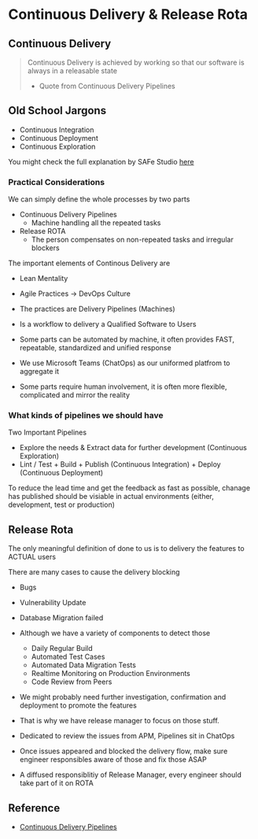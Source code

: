 # Continuous Delivery & Release Rota

## Continuous Delivery

> Continuous Delivery is achieved by working so that our software is always in a releasable state
>
> - Quote from Continuous Delivery Pipelines

## Old School Jargons

- Continuous Integration
- Continuous Deployment
- Continuous Exploration

You might check the full explanation by SAFe Studio [here](https://scaledagileframework.com/continuous-delivery-pipeline "https://scaledagileframework.com/continuous-delivery-pipeline")

### Practical Considerations

We can simply define the whole processes by two parts

- Continuous Delivery Pipelines
  - Machine handling all the repeated tasks
- Release ROTA
  - The person compensates on non-repeated tasks and irregular blockers

The important elements of Continous Delivery are

- Lean Mentality
- Agile Practices
  -> DevOps Culture

- The practices are Delivery Pipelines (Machines)
- Is a workflow to delivery a Qualified Software to Users
- Some parts can be automated by machine, it often provides FAST, repeatable, standardized and unified response
- We use Microsoft Teams (ChatOps) as our uniformed platfrom to aggregate it
- Some parts require human involvement, it is often more flexible, complicated and mirror the reality

### What kinds of pipelines we should have

Two Important Pipelines

- Explore the needs & Extract data for further development (Continuous Exploration)
- Lint / Test + Build + Publish (Continuous Integration) + Deploy (Continuous Deployment)

To reduce the lead time and get the feedback as fast as possible, chanage has published should be visiable in actual environments (either, development, test or production)

## Release Rota

The only meaningful definition of done to us is to delivery the features to ACTUAL users

There are many cases to cause the delivery blocking

- Bugs
- Vulnerability Update
- Database Migration failed

- Although we have a variety of components to detect those
  - Daily Regular Build
  - Automated Test Cases
  - Automated Data Migration Tests
  - Realtime Monitoring on Production Environments
  - Code Review from Peers
- We might probably need further investigation, confirmation and deployment to promote the features
- That is why we have release manager to focus on those stuff.

- Dedicated to review the issues from APM, Pipelines sit in ChatOps
- Once issues appeared and blocked the delivery flow, make sure engineer responsibles aware of those and fix those ASAP
- A diffused responsiblitiy of Release Manager, every engineer should take part of it on ROTA

## Reference

- [Continuous Delivery Pipelines](https://leanpub.com/cd-pipelines "https://leanpub.com/cd-pipelines")
